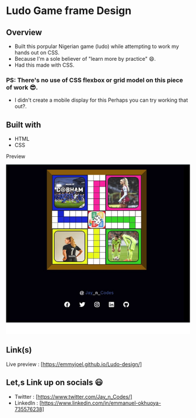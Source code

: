 # Ludo Game frame Design

## Overview

- Built this porpular Nigerian game (ludo) while attempting to work my hands out on CSS.
- Because I'm a sole believer of "learn more by practice" 😄.
- Had this made with CSS.

### PS: There's no use of CSS flexbox or grid model on this piece of work 😎.

- I didn't create a mobile display for this Perhaps you can try working that out?.

## Built with

- HTML
- CSS

Preview

<img src="./IMAGES/Ludo.jpg">

## Link(s)

Live preview : [https://emmyjoel.github.io/Ludo-design/]


## Let,s Link up on socials 😃

- Twitter : [https://www.twitter.com/Jay_n_Codes/]
- LinkedIn : [https://www.linkedin.com/in/emmanuel-okhuoya-735576238]